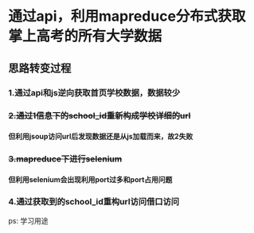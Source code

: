 # 通过api，利用mapreduce分布式获取掌上高考的所有大学数据
## 思路转变过程
### 1.通过api和js逆向获取首页学校数据，数据较少
### ~~2.通过1信息下的school_id重新构成学校详细的url~~
#### 但利用jsoup访问url后发现数据还是从js加载而来，故2失败
### ~~3.mapreduce下进行selenium~~
#### 但利用selenium会出现利用port过多和port占用问题
### 4.通过获取到的school_id重构url访问借口访问
ps: 学习用途